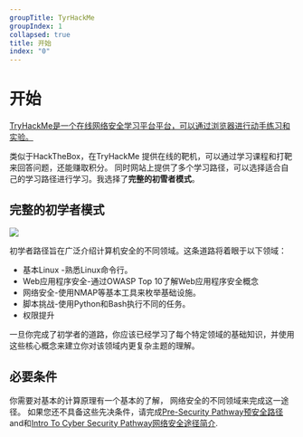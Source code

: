 ```yaml
---
groupTitle: TyrHackMe
groupIndex: 1
collapsed: true
title: 开始
index: "0"
---
```

# 开始

[TryHackMe是一个在线网络安全学习平台平台，可以通过浏览器进行动手练习和实验。](https://tryhackme.com) 

类似于HackTheBox，在TryHackMe 提供在线的靶机，可以通过学习课程和打靶来回答问题，还能赚取积分。
同时网站上提供了多个学习路径，可以选择适合自己的学习路径进行学习。我选择了**完整的初雪者模式**。

## 完整的初学者模式

![](https://assets.tryhackme.com/img/paths/introtocybersecurity.svg)

初学者路径旨在广泛介绍计算机安全的不同领域。这条道路将着眼于以下领域：

- 基本Linux -熟悉Linux命令行。
- Web应用程序安全-通过OWASP Top 10了解Web应用程序安全概念
- 网络安全-使用NMAP等基本工具来枚举基础设施。
-   脚本挑战-使用Python和Bash执行不同的任务。
- 权限提升

一旦你完成了初学者的道路，你应该已经学习了每个特定领域的基础知识，并使用这些核心概念来建立你对该领域内更复杂主题的理解。

## 必要条件

你需要对基本的计算原理有一个基本的了解， 网络安全的不同领域来完成这一途径。 如果您还不具备这些先决条件，请完成[Pre-Security Pathway预安全路径](https://tryhackme.com/path/outline/presecurity)and和[Intro To Cyber Security Pathway网络安全途径简介](https://tryhackme.com/path/outline/introtocyber).
